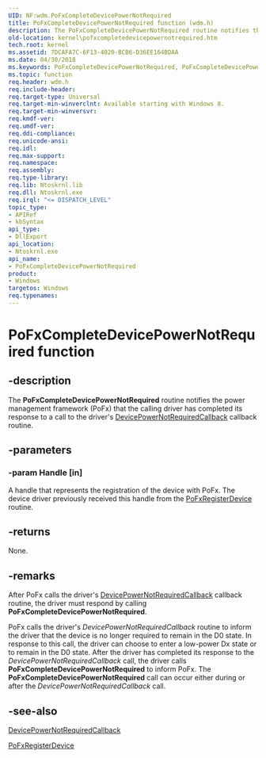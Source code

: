```yaml
---
UID: NF:wdm.PoFxCompleteDevicePowerNotRequired
title: PoFxCompleteDevicePowerNotRequired function (wdm.h)
description: The PoFxCompleteDevicePowerNotRequired routine notifies the power management framework (PoFx) that the calling driver has completed its response to a call to the driver's DevicePowerNotRequiredCallback callback routine.
old-location: kernel\pofxcompletedevicepowernotrequired.htm
tech.root: kernel
ms.assetid: 7DCAFA7C-6F13-4020-BCB6-D36EE164BDAA
ms.date: 04/30/2018
ms.keywords: PoFxCompleteDevicePowerNotRequired, PoFxCompleteDevicePowerNotRequired routine [Kernel-Mode Driver Architecture], kernel.pofxcompletedevicepowernotrequired, wdm/PoFxCompleteDevicePowerNotRequired
ms.topic: function
req.header: wdm.h
req.include-header: 
req.target-type: Universal
req.target-min-winverclnt: Available starting with Windows 8.
req.target-min-winversvr: 
req.kmdf-ver: 
req.umdf-ver: 
req.ddi-compliance: 
req.unicode-ansi: 
req.idl: 
req.max-support: 
req.namespace: 
req.assembly: 
req.type-library: 
req.lib: Ntoskrnl.lib
req.dll: Ntoskrnl.exe
req.irql: "<= DISPATCH_LEVEL"
topic_type:
- APIRef
- kbSyntax
api_type:
- DllExport
api_location:
- Ntoskrnl.exe
api_name:
- PoFxCompleteDevicePowerNotRequired
product:
- Windows
targetos: Windows
req.typenames: 
---
```


# PoFxCompleteDevicePowerNotRequired function


## -description


The <b>PoFxCompleteDevicePowerNotRequired</b> routine notifies the power management framework (PoFx) that the calling driver has completed its response to a call to the driver's <a href="https://msdn.microsoft.com/library/windows/hardware/hh450946">DevicePowerNotRequiredCallback</a> callback routine.


## -parameters




### -param Handle [in]

A handle that represents the registration of the device with PoFx. The device driver previously received this handle from the <a href="https://msdn.microsoft.com/library/windows/hardware/hh439521">PoFxRegisterDevice</a> routine.


## -returns



None.




## -remarks



After PoFx calls the driver's <a href="https://msdn.microsoft.com/library/windows/hardware/hh450946">DevicePowerNotRequiredCallback</a> callback routine, the driver must respond by calling <b>PoFxCompleteDevicePowerNotRequired</b>.

PoFx calls the driver's <i>DevicePowerNotRequiredCallback</i> routine to inform the driver that the device is no longer required to remain in the D0 state. In response to this call, the driver can choose to enter a low-power Dx state or to remain in the D0 state. After the driver has completed its response to the <i>DevicePowerNotRequiredCallback</i> call, the driver calls <b>PoFxCompleteDevicePowerNotRequired</b> to inform PoFx. The <b>PoFxCompleteDevicePowerNotRequired</b> call can occur either during or after the <i>DevicePowerNotRequiredCallback</i> call.




## -see-also




<a href="https://msdn.microsoft.com/library/windows/hardware/hh450946">DevicePowerNotRequiredCallback</a>



<a href="https://msdn.microsoft.com/library/windows/hardware/hh439521">PoFxRegisterDevice</a>
 

 

